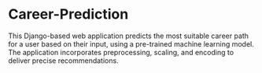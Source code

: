 # Career-Prediction
This Django-based web application predicts the most suitable career path for a user based on their input, using a pre-trained machine learning model. The application incorporates preprocessing, scaling, and encoding to deliver precise recommendations.
